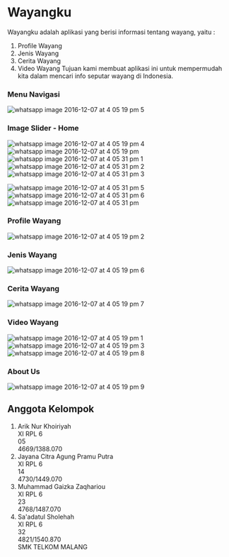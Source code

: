 # Wayangku 
Wayangku adalah aplikasi yang berisi informasi tentang wayang, yaitu : 
1. Profile Wayang 
2. Jenis Wayang
3. Cerita Wayang
4. Video Wayang
Tujuan kami membuat aplikasi ini untuk mempermudah kita dalam mencari info seputar wayang di Indonesia.

### Menu Navigasi 
![whatsapp image 2016-12-07 at 4 05 19 pm 5](https://cloud.githubusercontent.com/assets/22132634/20962734/24811f9e-bc9d-11e6-8329-d6de64874db4.jpeg)

### Image Slider - Home
![whatsapp image 2016-12-07 at 4 05 19 pm 4](https://cloud.githubusercontent.com/assets/22132634/20962257/35a36270-bc9b-11e6-9034-40e2fde73c9b.jpeg)
![whatsapp image 2016-12-07 at 4 05 19 pm](https://cloud.githubusercontent.com/assets/22132634/20962254/35611bea-bc9b-11e6-9126-e5a01aa71809.jpeg)
![whatsapp image 2016-12-07 at 4 05 31 pm 1](https://cloud.githubusercontent.com/assets/22132634/20962255/35635860-bc9b-11e6-9979-1cd3020805cd.jpeg)
![whatsapp image 2016-12-07 at 4 05 31 pm 2](https://cloud.githubusercontent.com/assets/22132634/20962276/424b672a-bc9b-11e6-9d60-70b7766238ba.jpeg)
![whatsapp image 2016-12-07 at 4 05 31 pm 3](https://cloud.githubusercontent.com/assets/22132634/20962264/3af5d528-bc9b-11e6-89e7-02b9cfadd4c3.jpeg)

![whatsapp image 2016-12-07 at 4 05 31 pm 5](https://cloud.githubusercontent.com/assets/22132634/20962253/3532e054-bc9b-11e6-9848-6cab980fa152.jpeg)
![whatsapp image 2016-12-07 at 4 05 31 pm 6](https://cloud.githubusercontent.com/assets/22132634/20962258/35f1a76e-bc9b-11e6-8a0f-d9e9c36687e4.jpeg)
![whatsapp image 2016-12-07 at 4 05 31 pm](https://cloud.githubusercontent.com/assets/22132634/20962275/423aae8a-bc9b-11e6-9f6c-a4fc50626947.jpeg)

### Profile Wayang
![whatsapp image 2016-12-07 at 4 05 19 pm 2](https://cloud.githubusercontent.com/assets/22132634/20962691/f3d115a2-bc9c-11e6-87bc-583aa5e9fb24.jpeg)

### Jenis Wayang
![whatsapp image 2016-12-07 at 4 05 19 pm 6](https://cloud.githubusercontent.com/assets/22132634/20962753/39b1ebc8-bc9d-11e6-9a03-9927a0337a9c.jpeg)

### Cerita Wayang
![whatsapp image 2016-12-07 at 4 05 19 pm 7](https://cloud.githubusercontent.com/assets/22132634/20963568/7d3d9ff6-bca0-11e6-8ef5-474cf2fe081c.jpeg)


### Video Wayang
![whatsapp image 2016-12-07 at 4 05 19 pm 1](https://cloud.githubusercontent.com/assets/22132634/20962447/e735be34-bc9b-11e6-84f9-b103ea47d460.jpeg)
![whatsapp image 2016-12-07 at 4 05 19 pm 3](https://cloud.githubusercontent.com/assets/22132634/20962448/e737be28-bc9b-11e6-9e0a-acaec72e35ab.jpeg)
![whatsapp image 2016-12-07 at 4 05 19 pm 8](https://cloud.githubusercontent.com/assets/22132634/20962449/e769dade-bc9b-11e6-8242-f6226cfe77ca.jpeg)

### About Us
![whatsapp image 2016-12-07 at 4 05 19 pm 9](https://cloud.githubusercontent.com/assets/22132634/20963601/a2d3416c-bca0-11e6-9e6c-fb5f7e0c536c.jpeg)

## Anggota Kelompok
1. Arik Nur Khoiriyah <br>
   XI RPL 6 <br>
   05 <br>
   4669/1388.070
2. Jayana Citra Agung Pramu Putra <br>
   XI RPL 6 <br>
   14 <br>
   4730/1449.070
3. Muhammad Gaizka Zaqhariou <br>
   XI RPL 6 <br>
   23 <br>
   4768/1487.070
4. Sa'adatul Sholehah <br>
   XI RPL 6 <br>
   32 <br>
   4821/1540.870 <br>
   SMK TELKOM MALANG
   
